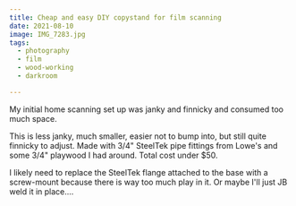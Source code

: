```yaml
---
title: Cheap and easy DIY copystand for film scanning
date: 2021-08-10
image: IMG_7283.jpg
tags:
  - photography
  - film
  - wood-working
  - darkroom

---
```



My <nuxt-link to="/posts/first-time-film-scanning">initial home scanning set up</nuxt-link> was janky and finnicky and consumed too much space.

This is less janky, much smaller, easier not to bump into, but still quite finnicky to adjust.  Made with 3/4" SteelTek pipe fittings from Lowe's and some 3/4" playwood I had around.  Total cost under $50.

I likely need to replace the SteelTek flange attached to the base with a screw-mount because there is way too much play in it.  Or maybe I'll just JB weld it in place....

<v-img src="IMG_7228.jpg" alt="bar" :dirp="dir"></v-img>
<v-img src="IMG_7230.jpg" alt="bar" :dirp="dir"></v-img>
<v-img src="IMG_7232.jpg" alt="bar" :dirp="dir"></v-img>
<v-img src="IMG_7233.jpg" alt="bar" :dirp="dir"></v-img>
<v-img src="IMG_7234.jpg" alt="bar" :dirp="dir"></v-img>
<v-img src="IMG_7283.jpg" alt="bar" :dirp="dir"></v-img>